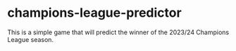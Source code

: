 # champions-league-predictor
This is a simple game that will predict the winner of the 2023/24 Champions League season.
